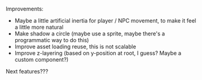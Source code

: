 Improvements:
- Maybe a little artificial inertia for player / NPC movement, to make it feel a little more natural
- Make shadow a circle (maybe use a sprite, maybe there's a programmatic way to do this)
- Improve asset loading reuse, this is not scalable
- Improve z-layering (based on y-position at root, I guess? Maybe a custom component?)

Next features???